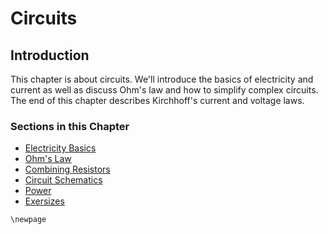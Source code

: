 # Circuits

## Introduction

This chapter is about circuits. We'll introduce the basics of electricity and current as well as discuss Ohm's law and how to simplify complex circuits. The end of this chapter describes Kirchhoff's current and voltage laws.

### Sections in this Chapter

 * [Electricity Basics](4.1-electricity-basics.md)
 * [Ohm's Law](4.2-ohms-law.md)
 * [Combining Resistors](4.3-combining-resistors.md)
 * [Circuit Schematics](4.4-circuit-schematics.md)
 * [Power](4.5-power.md)
 * [Exersizes](4.6-exersizes.md)
 
 ```{raw} latex
\newpage
```
